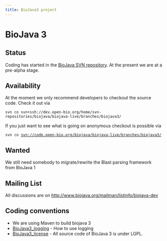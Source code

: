 ```yaml
---
title: BioJava3 project
---
```


BioJava 3
=========

Status
------

Coding has started in the [BioJava SVN
repository](CVS_to_SVN_Migration "wikilink"). At the present we are at a
pre-alpha stage.

Availability
------------

At the moment we only recommend developers to checkout the source code.
Check it out via

`svn co svn+ssh://dev.open-bio.org/home/svn-repositories/biojava/biojava-live/branches/biojava3/`

If you just want to see what is going on anonymous checkout is possible
via

`svn co `[`svn://code.open-bio.org/biojava/biojava-live/branches/biojava3/`](svn://code.open-bio.org/biojava/biojava-live/branches/biojava3/)

Wanted
------

We still need somebody to migrate/rewrite the Blast parsing framework
from BioJava 1

Mailing List
------------

All discussions are on
[<http://www.biojava.org/mailman/listinfo/biojava-dev>](http://www.biojava.org/mailman/listinfo/biojava-dev)

Coding conventions
------------------

-   We are using Maven to build biojava 3
-   [BioJava3\_logging](BioJava3_logging "wikilink") - How to use
    logging
-   [BioJava3\_license](BioJava3_license "wikilink") - All source code
    of BioJava 3 is under LGPL.

